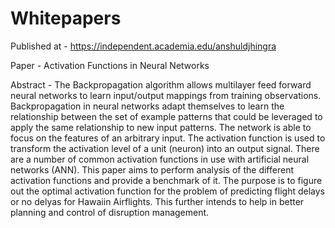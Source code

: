 # Whitepapers

Published at - https://independent.academia.edu/anshuldjhingra


Paper - Activation Functions in Neural Networks

Abstract -
The Backpropagation algorithm allows multilayer feed forward neural networks to learn input/output mappings from training observations. Backpropagation in neural networks adapt themselves to learn the relationship between the set of example patterns that could be leveraged to apply the same relationship to new input patterns. The network is able to focus on the features of an arbitrary input. The activation function is used to transform the activation level of a unit (neuron) into an output signal. There are a number of common activation functions in use with artificial neural networks (ANN). This paper aims to perform analysis of the different activation functions and provide a benchmark of it. The purpose is to figure out the optimal activation function for the problem of predicting flight delays or no delyas for Hawaiin Airflights. This further intends to help in better planning and control of disruption management.
